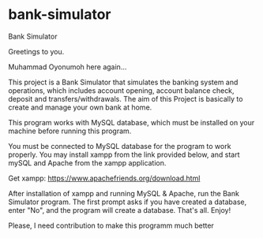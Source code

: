 # bank-simulator
Bank Simulator

Greetings to you.

Muhammad Oyonumoh here again...

This project is a Bank Simulator that simulates the banking system and operations, which includes
account opening, account balance check, deposit and transfers/withdrawals.
The aim of this Project is basically to create and manage your own bank at home.

This program works with MySQL database, which must be installed on your machine before running this program.

You must be connected to MySQL database for the program to work properly. You may install xampp from the link
provided below, and start mySQL and Apache from the xampp application.

Get xampp: https://www.apachefriends.org/download.html

After installation of xampp and running MySQL & Apache, run the Bank Simulator program. The first prompt asks if you
have created a database, enter "No", and the program will create a database. That's all. Enjoy!

Please, I need contribution to make this programm much better
